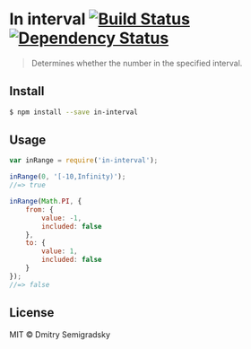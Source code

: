 # In interval [![Build Status](https://travis-ci.org/Semigradsky/in-interval.svg)](https://travis-ci.org/Semigradsky/in-interval) [![Dependency Status](https://david-dm.org/Semigradsky/in-interval.svg)](https://david-dm.org/Semigradsky/in-interval)

> Determines whether the number in the specified interval.


## Install

```sh
$ npm install --save in-interval
```


## Usage

```js
var inRange = require('in-interval');

inRange(0, '[-10,Infinity)');
//=> true

inRange(Math.PI, {
	from: {
		value: -1,
		included: false
	},
	to: {
		value: 1,
		included: false
	}
});
//=> false

```


## License

MIT © Dmitry Semigradsky

